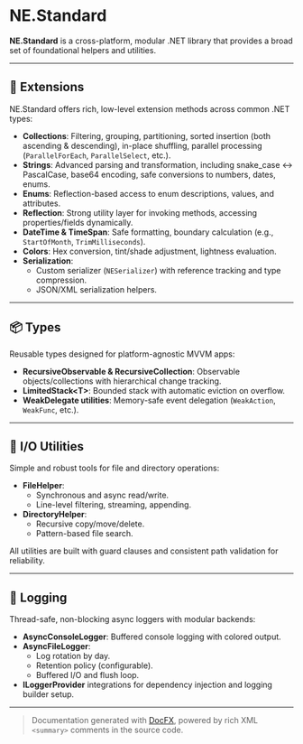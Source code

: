 ﻿# NE.Standard

**NE.Standard** is a cross-platform, modular .NET library that provides a broad set of foundational helpers and utilities.

---

## 🧩 Extensions

NE.Standard offers rich, low-level extension methods across common .NET types:

- **Collections**: Filtering, grouping, partitioning, sorted insertion (both ascending & descending), in-place shuffling, parallel processing (`ParallelForEach`, `ParallelSelect`, etc.).
- **Strings**: Advanced parsing and transformation, including snake_case ↔ PascalCase, base64 encoding, safe conversions to numbers, dates, enums.
- **Enums**: Reflection-based access to enum descriptions, values, and attributes.
- **Reflection**: Strong utility layer for invoking methods, accessing properties/fields dynamically.
- **DateTime & TimeSpan**: Safe formatting, boundary calculation (e.g., `StartOfMonth`, `TrimMilliseconds`).
- **Colors**: Hex conversion, tint/shade adjustment, lightness evaluation.
- **Serialization**: 
  - Custom serializer (`NESerializer`) with reference tracking and type compression.
  - JSON/XML serialization helpers.

---

## 📦 Types

Reusable types designed for platform-agnostic MVVM apps:

- **RecursiveObservable & RecursiveCollection**: Observable objects/collections with hierarchical change tracking.
- **LimitedStack\<T\>**: Bounded stack with automatic eviction on overflow.
- **WeakDelegate utilities**: Memory-safe event delegation (`WeakAction`, `WeakFunc`, etc.).

---

## 📁 I/O Utilities

Simple and robust tools for file and directory operations:

- **FileHelper**:
  - Synchronous and async read/write.
  - Line-level filtering, streaming, appending.
- **DirectoryHelper**:
  - Recursive copy/move/delete.
  - Pattern-based file search.

All utilities are built with guard clauses and consistent path validation for reliability.

---

## 📝 Logging

Thread-safe, non-blocking async loggers with modular backends:

- **AsyncConsoleLogger**: Buffered console logging with colored output.
- **AsyncFileLogger**:
  - Log rotation by day.
  - Retention policy (configurable).
  - Buffered I/O and flush loop.
- **ILoggerProvider** integrations for dependency injection and logging builder setup.

---

> Documentation generated with [DocFX](https://dotnet.github.io/docfx), powered by rich XML `<summary>` comments in the source code.

